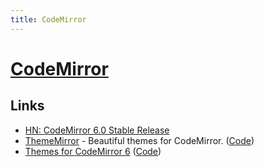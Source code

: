 ```yaml
---
title: CodeMirror
---
```


# [CodeMirror](https://codemirror.net/)

## Links

- [HN: CodeMirror 6.0 Stable Release](https://news.ycombinator.com/item?id=31666186)
- [ThemeMirror](https://thememirror.net/) - Beautiful themes for CodeMirror. ([Code](https://github.com/vadimdemedes/thememirror))
- [Themes for CodeMirror 6](https://cm6-themes.netlify.app/) ([Code](https://github.com/craftzdog/cm6-themes))
